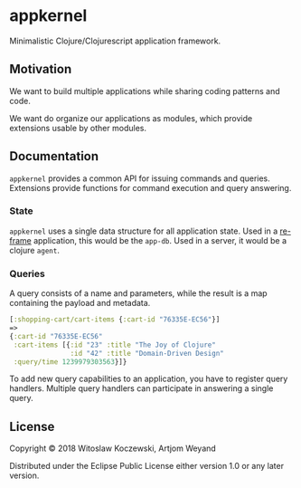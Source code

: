 # appkernel

Minimalistic Clojure/Clojurescript application framework.


## Motivation

We want to build multiple applications while sharing coding patterns and code.

We want do organize our applications as modules, which provide extensions
usable by other modules.


## Documentation

`appkernel` provides a common API for issuing commands and queries. Extensions
provide functions for command execution and query answering.


### State

`appkernel` uses a single data structure for all application state.
Used in a [re-frame](https://github.com/Day8/re-frame) application, this would
be the `app-db`.
Used in a server, it would be a clojure `agent`.


### Queries

A query consists of a name and parameters, while the result is a map containing
the payload and metadata.

```clojure
[:shopping-cart/cart-items {:cart-id "76335E-EC56"}]
=>
{:cart-id "76335E-EC56"
 :cart-items [{:id "23" :title "The Joy of Clojure"
               :id "42" :title "Domain-Driven Design"
 :query/time 1239979303563}]}
```

To add new query capabilities to an application, you have to register query
handlers.
Multiple query handlers can participate in answering a single query.



## License

Copyright © 2018 Witoslaw Koczewski, Artjom Weyand

Distributed under the Eclipse Public License either version 1.0 or any later
version.
